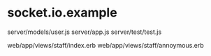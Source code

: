 socket.io.example
=================

server/models/user.js
server/app.js
server/test/test.js

web/app/views/staff/index.erb
web/app/views/staff/annoymous.erb